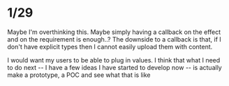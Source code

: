 
# 1/29
Maybe I'm overthinking this. Maybe simply having a callback on the effect and on the requirement is enough..? The downside to a callback is that, if I don't have explicit types then I cannot easily upload them with content.

I would want my users to be able to plug in values. I think that what I need to do next -- I have a few ideas I have started to develop now -- is actually make a prototype, a POC and see what that is like

